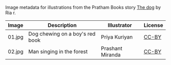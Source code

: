 Image metadata for illustrations from the Pratham Books story [The dog](https://storyweaver.org.in/stories/2577-the-dog) by Ria r.

Image | Description | Illustrator | License
----- | ----------- | ----------- | -------
01.jpg | Dog chewing on a boy's red book | Priya Kuriyan | [CC-BY](https://creativecommons.org/licenses/by/4.0/)
02.jpg | Man singing in the forest | Prashant Miranda | [CC-BY](https://creativecommons.org/licenses/by/4.0/)